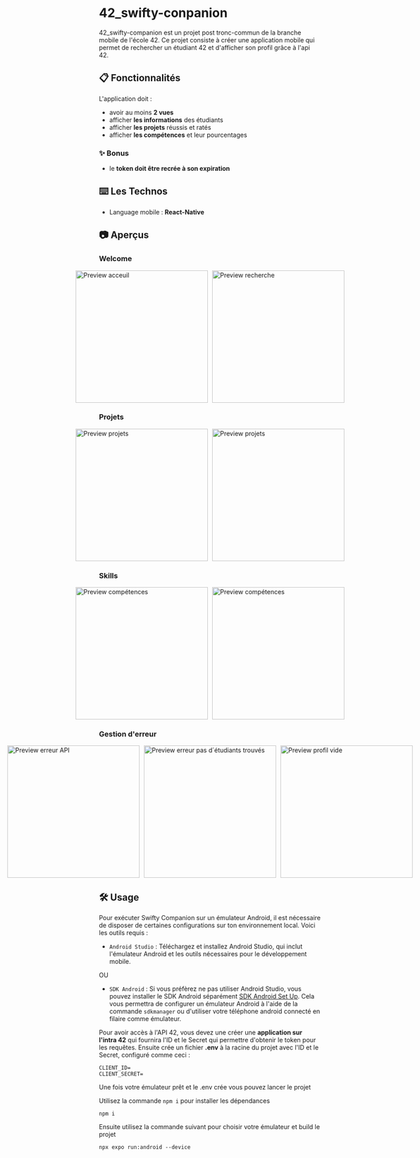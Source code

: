 # 42_swifty-conpanion
42_swifty-companion est un projet post tronc-commun de la branche mobile de l'école 42. Ce projet consiste à créer une application mobile qui permet de rechercher un étudiant 42 et d'afficher son profil grâce à l'api 42.

## 📋 Fonctionnalités
L'application doit :
* avoir au moins **2 vues**
* afficher **les informations** des étudiants
* afficher **les projets** réussis et ratés
* afficher **les compétences** et leur pourcentages

### ✨ Bonus
* le **token doit être recrée à son expiration**

## ⌨️ Les Technos

* Language mobile : **React-Native**

## 📷 Aperçus

### Welcome
<div style="display: flex; justify-content: center; gap: 10px;">
  <img src="https://github.com/Ismerie/swifty-companion/blob/main/preview/welcome.jpg" alt="Preview acceuil" width="300"/>
  <img src="https://github.com/Ismerie/swifty-companion/blob/main/preview/listSearch.jpg" alt="Preview recherche" width="300"/>
</div>  

### Projets
<div style="display: flex; justify-content: center; gap: 10px;">
  <img src="https://github.com/Ismerie/swifty-companion/blob/main/preview/projects.jpg" alt="Preview projets" width="300"/>
  <img src="https://github.com/Ismerie/swifty-companion/blob/main/preview/projects2.jpg" alt="Preview projets" width="300"/>
</div> 

### Skills
<div style="display: flex; justify-content: center; gap: 10px;">
  <img src="https://github.com/Ismerie/swifty-companion/blob/main/preview/skills.jpg" alt="Preview compétences" width="300"/>
  <img src="https://github.com/Ismerie/swifty-companion/blob/main/preview/skills2.jpg" alt="Preview compétences" width="300"/>
</div> 

### Gestion d'erreur
<div style="display: flex; justify-content: center; gap: 10px;">
  <img src="https://github.com/Ismerie/swifty-companion/blob/main/preview/errorAPI.jpg" alt="Preview erreur API" width="300"/>
  <img src="https://github.com/Ismerie/swifty-companion/blob/main/preview/notFound.jpg" alt="Preview erreur pas d´étudiants trouvés" width="300"/>
  <img src="https://github.com/Ismerie/swifty-companion/blob/main/preview/emptyProfile.jpg" alt="Preview profil vide" width="300"/>
</div> 

## 🛠️ Usage
Pour exécuter Swifty Companion sur un émulateur Android, il est nécessaire de disposer de certaines configurations sur ton environnement local. Voici les outils requis :

* ```Android Studio``` : Téléchargez et installez Android Studio, qui inclut l'émulateur Android et les outils nécessaires pour le développement mobile.

OU

* ```SDK Android``` : Si vous préfèrez ne pas utiliser Android Studio, vous pouvez installer le SDK Android séparément [SDK Android Set Up](https://developer.android.com/studio?hl=fr). Cela vous permettra de configurer un émulateur Android à l'aide de la commande ```sdkmanager``` ou d'utiliser votre téléphone android connecté en filaire comme émulateur.

Pour avoir accès à l'API 42, vous devez une créer une **application sur l'intra 42** qui fournira l'ID et le Secret qui permettre d'obtenir le token pour les requêtes.
Ensuite crée un fichier **.env** à la racine du projet avec l'ID et le Secret, configuré comme ceci :
```
CLIENT_ID=
CLIENT_SECRET=
```
Une fois votre émulateur prêt et le .env crée vous pouvez lancer le projet

Utilisez la commande ```npm i``` pour installer les dépendances
```
npm i
```
Ensuite utilisez la commande suivant pour choisir votre émulateur et build le projet
```
npx expo run:android --device
```
